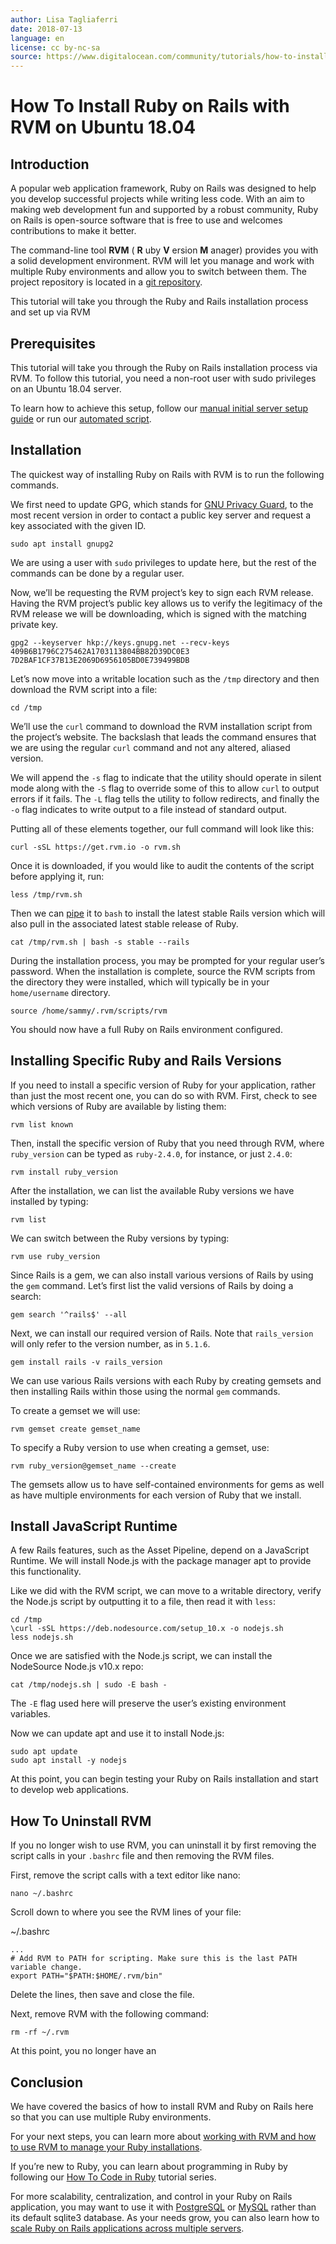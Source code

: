 ```yaml
---
author: Lisa Tagliaferri
date: 2018-07-13
language: en
license: cc by-nc-sa
source: https://www.digitalocean.com/community/tutorials/how-to-install-ruby-on-rails-with-rvm-on-ubuntu-18-04
---
```


# How To Install Ruby on Rails with RVM on Ubuntu 18.04

## Introduction

A popular web application framework, Ruby on Rails was designed to help you develop successful projects while writing less code. With an aim to making web development fun and supported by a robust community, Ruby on Rails is open-source software that is free to use and welcomes contributions to make it better.

The command-line tool **RVM** ( **R** uby **V** ersion **M** anager) provides you with a solid development environment. RVM will let you manage and work with multiple Ruby environments and allow you to switch between them. The project repository is located in a [git repository](https://github.com/rvm/rvm).

This tutorial will take you through the Ruby and Rails installation process and set up via RVM

## Prerequisites

This tutorial will take you through the Ruby on Rails installation process via RVM. To follow this tutorial, you need a non-root user with sudo privileges on an Ubuntu 18.04 server.

To learn how to achieve this setup, follow our [manual initial server setup guide](initial-server-setup-with-ubuntu-18-04) or run our [automated script](automating-initial-server-setup-with-ubuntu-18-04).

## Installation

The quickest way of installing Ruby on Rails with RVM is to run the following commands.

We first need to update GPG, which stands for [GNU Privacy Guard](https://www.gnupg.org/), to the most recent version in order to contact a public key server and request a key associated with the given ID.

    sudo apt install gnupg2

We are using a user with `sudo` privileges to update here, but the rest of the commands can be done by a regular user.

Now, we’ll be requesting the RVM project’s key to sign each RVM release. Having the RVM project’s public key allows us to verify the legitimacy of the RVM release we will be downloading, which is signed with the matching private key.

    gpg2 --keyserver hkp://keys.gnupg.net --recv-keys 409B6B1796C275462A1703113804BB82D39DC0E3 7D2BAF1CF37B13E2069D6956105BD0E739499BDB

Let’s now move into a writable location such as the `/tmp` directory and then download the RVM script into a file:

    cd /tmp

We’ll use the `curl` command to download the RVM installation script from the project’s website. The backslash that leads the command ensures that we are using the regular `curl` command and not any altered, aliased version.

We will append the `-s` flag to indicate that the utility should operate in silent mode along with the `-S` flag to override some of this to allow `curl` to output errors if it fails. The `-L` flag tells the utility to follow redirects, and finally the `-o` flag indicates to write output to a file instead of standard output.

Putting all of these elements together, our full command will look like this:

    curl -sSL https://get.rvm.io -o rvm.sh

Once it is downloaded, if you would like to audit the contents of the script before applying it, run:

    less /tmp/rvm.sh

Then we can [pipe](an-introduction-to-linux-i-o-redirection#pipes) it to `bash` to install the latest stable Rails version which will also pull in the associated latest stable release of Ruby.

    cat /tmp/rvm.sh | bash -s stable --rails

During the installation process, you may be prompted for your regular user’s password. When the installation is complete, source the RVM scripts from the directory they were installed, which will typically be in your `home/username` directory.

    source /home/sammy/.rvm/scripts/rvm

You should now have a full Ruby on Rails environment configured.

## Installing Specific Ruby and Rails Versions

If you need to install a specific version of Ruby for your application, rather than just the most recent one, you can do so with RVM. First, check to see which versions of Ruby are available by listing them:

    rvm list known

Then, install the specific version of Ruby that you need through RVM, where `ruby_version` can be typed as `ruby-2.4.0`, for instance, or just `2.4.0`:

    rvm install ruby_version

After the installation, we can list the available Ruby versions we have installed by typing:

    rvm list

We can switch between the Ruby versions by typing:

    rvm use ruby_version

Since Rails is a gem, we can also install various versions of Rails by using the `gem` command. Let’s first list the valid versions of Rails by doing a search:

    gem search '^rails$' --all

Next, we can install our required version of Rails. Note that `rails_version` will only refer to the version number, as in `5.1.6`.

    gem install rails -v rails_version 

We can use various Rails versions with each Ruby by creating gemsets and then installing Rails within those using the normal `gem` commands.

To create a gemset we will use:

    rvm gemset create gemset_name

To specify a Ruby version to use when creating a gemset, use:

    rvm ruby_version@gemset_name --create

The gemsets allow us to have self-contained environments for gems as well as have multiple environments for each version of Ruby that we install.

## Install JavaScript Runtime

A few Rails features, such as the Asset Pipeline, depend on a JavaScript Runtime. We will install Node.js with the package manager apt to provide this functionality.

Like we did with the RVM script, we can move to a writable directory, verify the Node.js script by outputting it to a file, then read it with `less`:

    cd /tmp
    \curl -sSL https://deb.nodesource.com/setup_10.x -o nodejs.sh
    less nodejs.sh

Once we are satisfied with the Node.js script, we can install the NodeSource Node.js v10.x repo:

    cat /tmp/nodejs.sh | sudo -E bash -

The `-E` flag used here will preserve the user’s existing environment variables.

Now we can update apt and use it to install Node.js:

    sudo apt update
    sudo apt install -y nodejs

At this point, you can begin testing your Ruby on Rails installation and start to develop web applications.

## How To Uninstall RVM

If you no longer wish to use RVM, you can uninstall it by first removing the script calls in your `.bashrc` file and then removing the RVM files.

First, remove the script calls with a text editor like nano:

    nano ~/.bashrc

Scroll down to where you see the RVM lines of your file:

~/.bashrc

    ...
    # Add RVM to PATH for scripting. Make sure this is the last PATH variable change.
    export PATH="$PATH:$HOME/.rvm/bin"

Delete the lines, then save and close the file.

Next, remove RVM with the following command:

    rm -rf ~/.rvm

At this point, you no longer have an

## Conclusion

We have covered the basics of how to install RVM and Ruby on Rails here so that you can use multiple Ruby environments.

For your next steps, you can learn more about [working with RVM and how to use RVM to manage your Ruby installations](how-to-use-rvm-to-manage-ruby-installations-and-environments-on-a-vps).

If you’re new to Ruby, you can learn about programming in Ruby by following our [How To Code in Ruby](https://www.digitalocean.com/community/tutorial_series/how-to-code-in-ruby) tutorial series.

For more scalability, centralization, and control in your Ruby on Rails application, you may want to use it with [PostgreSQL](how-to-use-postgresql-with-your-ruby-on-rails-application-on-ubuntu-14-04) or [MySQL](how-to-use-mysql-with-your-ruby-on-rails-application-on-ubuntu-14-04) rather than its default sqlite3 database. As your needs grow, you can also learn how to [scale Ruby on Rails applications across multiple servers](how-to-scale-ruby-on-rails-applications-across-multiple-droplets-part-1).
